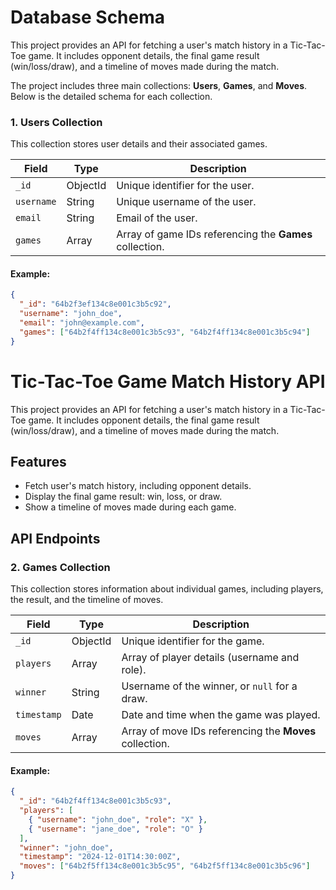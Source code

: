 # Database Schema

This project provides an API for fetching a user's match history in a Tic-Tac-Toe game. It includes opponent details, the final game result (win/loss/draw), and a timeline of moves made during the match.


The project includes three main collections: **Users**, **Games**, and **Moves**. Below is the detailed schema for each collection.

### 1. Users Collection
This collection stores user details and their associated games.

| Field     | Type      | Description                                         |
|-----------|-----------|-----------------------------------------------------|
| `_id`     | ObjectId  | Unique identifier for the user.                     |
| `username`| String    | Unique username of the user.                        |
| `email`   | String    | Email of the user.                                  |
| `games`   | Array     | Array of game IDs referencing the **Games** collection. |

#### Example:
```json
{
  "_id": "64b2f3ef134c8e001c3b5c92",
  "username": "john_doe",
  "email": "john@example.com",
  "games": ["64b2f4ff134c8e001c3b5c93", "64b2f4ff134c8e001c3b5c94"]
}
```

# Tic-Tac-Toe Game Match History API

This project provides an API for fetching a user's match history in a Tic-Tac-Toe game. It includes opponent details, the final game result (win/loss/draw), and a timeline of moves made during the match.

## Features

- Fetch user's match history, including opponent details.
- Display the final game result: win, loss, or draw.
- Show a timeline of moves made during each game.

## API Endpoints
### 2. Games Collection
This collection stores information about individual games, including players, the result, and the timeline of moves.

| Field     | Type      | Description                                           |
|-----------|-----------|-------------------------------------------------------|
| `_id`     | ObjectId  | Unique identifier for the game.                       |
| `players` | Array     | Array of player details (username and role).          |
| `winner`  | String    | Username of the winner, or `null` for a draw.         |
| `timestamp` | Date    | Date and time when the game was played.               |
| `moves`   | Array     | Array of move IDs referencing the **Moves** collection. |

#### Example:
```json
{
  "_id": "64b2f4ff134c8e001c3b5c93",
  "players": [
    { "username": "john_doe", "role": "X" },
    { "username": "jane_doe", "role": "O" }
  ],
  "winner": "john_doe",
  "timestamp": "2024-12-01T14:30:00Z",
  "moves": ["64b2f5ff134c8e001c3b5c95", "64b2f5ff134c8e001c3b5c96"]
}


